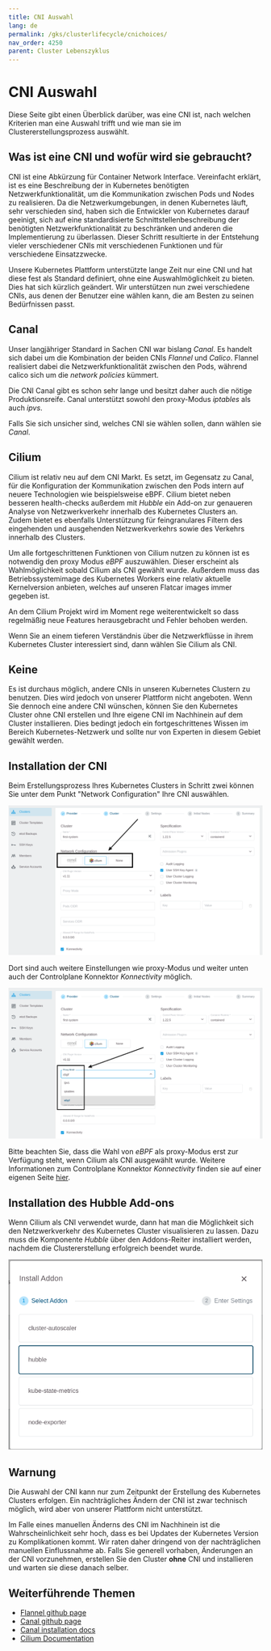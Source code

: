 ```yaml
---
title: CNI Auswahl
lang: de
permalink: /gks/clusterlifecycle/cnichoices/
nav_order: 4250
parent: Cluster Lebenszyklus
---
```


# CNI Auswahl

Diese Seite gibt einen Überblick darüber, was eine CNI ist, nach welchen Kriterien man eine Auswahl trifft
und wie man sie im Clustererstellungsprozess auswählt.

## Was ist eine CNI und wofür wird sie gebraucht?

CNI ist eine Abkürzung für Container Network Interface. Vereinfacht erklärt, ist es eine Beschreibung der
in Kubernetes benötigten Netzwerkfunktionalität, um die Kommunikation zwischen Pods und Nodes zu realisieren.
Da die Netzwerkumgebungen, in denen Kubernetes läuft, sehr verschieden sind, haben sich die Entwickler
von Kubernetes darauf geeinigt, sich auf eine standardisierte Schnittstellenbeschreibung der benötigten
Netzwerkfunktionalität zu beschränken und anderen die Implementierung zu überlassen. Dieser Schritt
resultierte in der Entstehung vieler verschiedener CNIs mit verschiedenen Funktionen und für verschiedene
Einsatzzwecke.

Unsere Kubernetes Plattform unterstützte lange Zeit nur eine CNI und hat diese fest als Standard definiert,
ohne eine Auswahlmöglichkeit zu bieten. Dies hat sich kürzlich geändert. Wir unterstützen nun zwei
verschiedene CNIs, aus denen der Benutzer eine wählen kann, die am Besten zu seinen Bedürfnissen passt.

## Canal

Unser langjähriger Standard in Sachen CNI war bislang *Canal*. Es handelt sich dabei um die Kombination
der beiden CNIs *Flannel* und *Calico*. Flannel realisiert dabei die Netzwerkfunktionalität zwischen den
Pods, während calico sich um die *network policies* kümmert.

Die CNI Canal gibt es schon sehr lange und besitzt daher auch die nötige Produktionsreife.
Canal unterstützt sowohl den proxy-Modus *iptables* als auch *ipvs*.

Falls Sie sich unsicher sind, welches CNI sie wählen sollen, dann wählen sie *Canal*.

## Cilium

Cilium ist relativ neu auf dem CNI Markt. Es setzt, im Gegensatz zu Canal, für die Konfiguration der
Kommunikation zwischen den Pods intern auf neuere Technologien wie beispielsweise eBPF. Cilium bietet neben
besseren health-checks außerdem mit *Hubble* ein Add-on zur genaueren Analyse von Netzwerkverkehr innerhalb
des Kubernetes Clusters an. Zudem bietet es ebenfalls Unterstützung für feingranulares Filtern des eingehenden
und ausgehenden Netzwerkverkehrs sowie des Verkehrs innerhalb des Clusters.

Um alle fortgeschrittenen Funktionen von Cilium nutzen zu können ist es notwendig den proxy Modus
*eBPF* auszuwählen. Dieser erscheint als Wahlmöglichkeit sobald Cilium als CNI gewählt wurde.
Außerdem muss das Betriebssystemimage des Kubernetes Workers eine relativ aktuelle Kernelversion anbieten,
welches auf unseren Flatcar images immer gegeben ist.

An dem Cilium Projekt wird im Moment rege weiterentwickelt so dass regelmäßig neue Features herausgebracht
und Fehler behoben werden.

Wenn Sie an einem tieferen Verständnis über die Netzwerkflüsse in ihrem Kubernetes Cluster interessiert sind,
dann wählen Sie Cilium als CNI.

## Keine

Es ist durchaus möglich, andere CNIs in unseren Kubernetes Clustern zu benutzen. Dies wird jedoch
von unserer Plattform nicht angeboten. Wenn Sie dennoch eine andere CNI wünschen, können Sie den Kubernetes Cluster ohne CNI erstellen und Ihre eigene CNI im Nachhinein auf dem Cluster installieren.
Dies bedingt jedoch ein fortgeschrittenes Wissen im Bereich Kubernetes-Netzwerk und sollte nur von Experten
in diesem Gebiet gewählt werden.

## Installation der CNI

Beim Erstellungsprozess Ihres Kubernetes Clusters in Schritt zwei können Sie unter dem Punkt "Network
Configuration" Ihre CNI auswählen.

![choose CNI](choosing_cni.png)

Dort sind auch weitere Einstellungen wie proxy-Modus und weiter unten auch der Controlplane Konnektor
*Konnectivity* möglich.

![choose proxy](choosing_proxy_mode.png)

Bitte beachten Sie, dass die Wahl von *eBPF* als proxy-Modus erst zur Verfügung steht, wenn Cilium als
CNI ausgewählt wurde. Weitere Informationen zum Controlplane Konnektor *Konnectivity* finden sie auf
einer eigenen Seite [hier](/gks/clusterlifecycle/controlplaneconnector).

## Installation des Hubble Add-ons

Wenn Cilium als CNI verwendet wurde, dann hat man die Möglichkeit sich den Netzwerkverkehr des
Kubernetes Cluster visualisieren zu lassen. Dazu muss die Komponente *Hubble* über den Addons-Reiter
installiert werden, nachdem die Clustererstellung erfolgreich beendet wurde.

![install hubble](installing_hubble_addon.png)

## Warnung

Die Auswahl der CNI kann nur zum Zeitpunkt der Erstellung des Kubernetes Clusters erfolgen. Ein nachträgliches
Ändern der CNI ist zwar technisch möglich, wird aber von unserer Plattform nicht unterstützt.

Im Falle eines manuellen Änderns des CNI im Nachhinein ist die Wahrscheinlichkeit sehr hoch, dass es bei Updates
der Kubernetes Version zu Komplikationen kommt. Wir raten daher dringend von der nachträglichen manuellen
Einflussnahme ab. Falls Sie generell vorhaben, Änderungen an der CNI vorzunehmen, erstellen Sie den Cluster
 **ohne** CNI und installieren und warten sie diese danach selber.

## Weiterführende Themen

* [Flannel github page](https://github.com/flannel-io/flannel)
* [Canal github page](https://github.com/projectcalico/canal)
* [Canal installation docs](https://projectcalico.docs.tigera.io/getting-started/kubernetes/flannel/flannel)
* [Cilium Documentation](https://docs.cilium.io/de/stable/)
